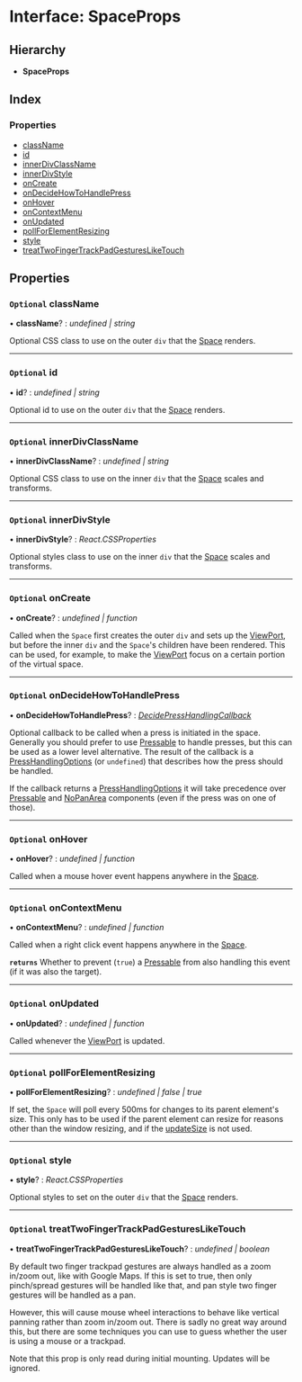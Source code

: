 # Interface: SpaceProps

## Hierarchy

- **SpaceProps**

## Index

### Properties

- [className](spaceprops.md#optional-classname)
- [id](spaceprops.md#optional-id)
- [innerDivClassName](spaceprops.md#optional-innerdivclassname)
- [innerDivStyle](spaceprops.md#optional-innerdivstyle)
- [onCreate](spaceprops.md#optional-oncreate)
- [onDecideHowToHandlePress](spaceprops.md#optional-ondecidehowtohandlepress)
- [onHover](spaceprops.md#optional-onhover)
- [onContextMenu](spaceprops.md#optional-oncontextmenu)
- [onUpdated](spaceprops.md#optional-onupdated)
- [pollForElementResizing](spaceprops.md#optional-pollforelementresizing)
- [style](spaceprops.md#optional-style)
- [treatTwoFingerTrackPadGesturesLikeTouch](viewportoptions.md#optional-treattwofingertrackpadgesturesliketouch)

## Properties

### `Optional` className

• **className**? : _undefined &#124; string_

Optional CSS class to use on the outer `div` that the [Space](../classes/space.md) renders.

---

### `Optional` id

• **id**? : _undefined &#124; string_

Optional id to use on the outer `div` that the [Space](../classes/space.md) renders.

---

### `Optional` innerDivClassName

• **innerDivClassName**? : _undefined &#124; string_

Optional CSS class to use on the inner `div` that the [Space](../classes/space.md) scales and
transforms.

---

### `Optional` innerDivStyle

• **innerDivStyle**? : _React.CSSProperties_

Optional styles class to use on the inner `div` that the [Space](../classes/space.md) scales
and transforms.

---

### `Optional` onCreate

• **onCreate**? : _undefined &#124; function_

Called when the `Space` first creates the outer `div` and sets up the
[ViewPort](../classes/viewport.md), but before the inner `div` and the `Space`'s children have
been rendered. This can be used, for example, to make the
[ViewPort](../classes/viewport.md) focus on a certain portion of the virtual space.

---

### `Optional` onDecideHowToHandlePress

• **onDecideHowToHandlePress**? : _[DecidePressHandlingCallback](../API.md#decidepresshandlingcallback)_

Optional callback to be called when a press is initiated in the space.
Generally you should prefer to use [Pressable](../classes/pressable.md) to handle presses, but
this can be used as a lower level alternative. The result of the callback
is a [PressHandlingOptions](presshandlingoptions.md) (or `undefined`) that describes how the
press should be handled.

If the callback returns a [PressHandlingOptions](presshandlingoptions.md) it will take precedence
over [Pressable](../classes/pressable.md) and [NoPanArea](../classes/nopanarea.md) components (even if the press was on
one of those).

---

### `Optional` onHover

• **onHover**? : _undefined &#124; function_

Called when a mouse hover event happens anywhere in the [Space](../classes/space.md).

---

### `Optional` onContextMenu

• **onContextMenu**? : _undefined &#124; function_

Called when a right click event happens anywhere in the [Space](../classes/space.md).

**`returns`** Whether to prevent (`true`) a [Pressable](../classes/pressable.md) from also handling
this event (if it was also the target).

---

### `Optional` onUpdated

• **onUpdated**? : _undefined &#124; function_

Called whenever the [ViewPort](../classes/viewport.md) is updated.

---

### `Optional` pollForElementResizing

• **pollForElementResizing**? : _undefined | false &#124; true_

If set, the `Space` will poll every 500ms for changes to its parent element's size. This only has to be used if the
parent element can resize for reasons other than the window resizing, and if the [updateSize](../classes/space.md#updatesize) is not used.

---

### `Optional` style

• **style**? : _React.CSSProperties_

Optional styles to set on the outer `div` that the [Space](../classes/space.md) renders.

---

### `Optional` treatTwoFingerTrackPadGesturesLikeTouch

• **treatTwoFingerTrackPadGesturesLikeTouch**? : _undefined &#124; boolean_

By default two finger trackpad gestures are always handled as a zoom
in/zoom out, like with Google Maps. If this is set to true, then
only pinch/spread gestures will be handled like that, and pan style two
finger gestures will be handled as a pan.

However, this will cause mouse wheel interactions to behave like vertical
panning rather than zoom in/zoom out. There is sadly no great way around
this, but there are some techniques you can use to guess whether the user
is using a mouse or a trackpad.

Note that this prop is only read during initial mounting. Updates will
be ignored.
